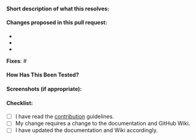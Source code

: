 #### Short description of what this resolves:


#### Changes proposed in this pull request:

-
-
-

**Fixes**: #

#### How Has This Been Tested?
<!--- Please describe in detail how you tested your changes. -->
<!--- Include details of your testing environment, tests ran to see how -->
<!--- your change affects other areas of the code, etc. -->

#### Screenshots (if appropriate):


#### Checklist:
<!--- Go over all the following points, and put an `x` in all the boxes that apply. -->
<!--- If you're unsure about any of these, don't hesitate to ask. We're here to help! -->
- [ ] I have read the [contribution](https://github.com/shanalikhan/code-settings-sync/blob/master/CONTRIBUTING.md#setup-extension-locally) guidelines.
- [ ] My change requires a change to the documentation and GitHub Wiki.
- [ ] I have updated the documentation and Wiki accordingly.
